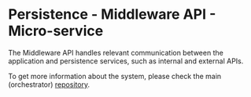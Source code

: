 # Persistence - Middleware API - Micro-service

The Middleware API handles relevant communication between the application and persistence services, such as internal and external APIs.

To get more information about the system, please check the main (orchestrator) [repository](https://github.com/Quant-NTU/main).
